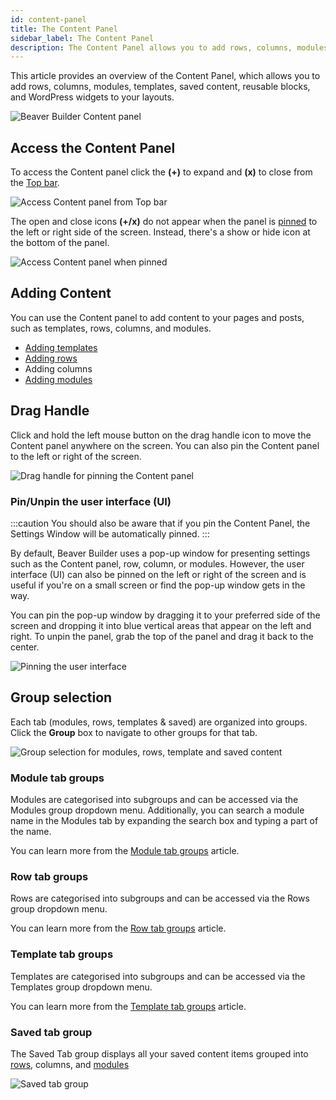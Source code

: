 ```yaml
---
id: content-panel
title: The Content Panel
sidebar_label: The Content Panel
description: The Content Panel allows you to add rows, columns, modules, templates, saved content, reusable blocks, and WordPress widgets to your layouts.
---
```


This article provides an overview of the Content Panel, which allows you to add rows, columns, modules, templates, saved content, reusable blocks, and WordPress widgets to your layouts.

![Beaver Builder Content panel](/img/beaver-builder/user-interface--content-panel--1.jpg)

## Access the Content Panel

To access the Content panel click the **(+)** to expand and **(x)** to close from the [Top bar](#).

![Access Content panel from Top bar](/img/beaver-builder/user-interface--content-panel--2.png)

The open and close icons **(+/x)** do not appear when the panel is [pinned](#pinunpin-the-user-interface-ui) to the left or right side of the screen. Instead, there's a show or hide icon at the bottom of the panel.

![Access Content panel when pinned](/img/beaver-builder/user-interface--content-panel--3.jpg)

## Adding Content

You can use the Content panel to add content to your pages and posts, such as templates, rows, columns, and modules.

* [Adding templates](templates/index.md)
* [Adding rows](rows/index.md#add-rows)
* Adding columns
* [Adding modules](modules/index.md)

## Drag Handle

Click and hold the left mouse button on the drag handle icon to move the Content panel anywhere on the screen. You can also pin the Content panel to the left or right of the screen.

![Drag handle for pinning the Content panel](/img/beaver-builder/user-interface--content-panel--4.jpg)

### Pin/Unpin the user interface (UI)

:::caution
You should also be aware that if you pin the Content Panel, the Settings Window will be automatically pinned.
:::

By default, Beaver Builder uses a pop-up window for presenting settings such as the Content panel, row, column, or modules. However, the user interface (UI) can also be pinned on the left or right of the screen and is useful if you're on a small screen or find the pop-up window gets in the way.

You can pin the pop-up window by dragging it to your preferred side of the screen and dropping it into blue vertical areas that appear on the left and right. To unpin the panel, grab the top of the panel and drag it back to the center.

![Pinning the user interface](/img/beaver-builder/user-interface--content-panel--5.jpg)

## Group selection

Each tab (modules, rows, templates & saved) are organized into groups. Click the **Group** box to navigate to other groups for that tab.

![Group selection for modules, rows, template and saved content](/img/beaver-builder/user-interface--content-panel--6.jpg)


### Module tab groups

Modules are categorised into subgroups and can be accessed via the Modules group dropdown menu. Additionally, you can search a module name in the Modules tab by expanding the search box and typing a part of the name.

You can learn more from the [Module tab groups](modules/index.md#module-subgroups) article.

### Row tab groups

Rows are categorised into subgroups and can be accessed via the Rows group dropdown menu.

You can learn more from the [Row tab groups](rows/index.md#row-subgroups) article.

### Template tab groups

Templates are categorised into subgroups and can be accessed via the Templates group dropdown menu. 

You can learn more from the [Template tab groups](templates/index.md#template-subgroups) article.

### Saved tab group

The Saved Tab group displays all your saved content items grouped into [rows](rows/saved-rows.md), columns, and [modules](modules/saved-modules.md)

![Saved tab group](/img/beaver-builder/user-interface--content-panel--7.jpg)

